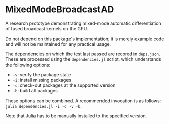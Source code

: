 # MixedModeBroadcastAD

A research prototype demonstrating mixed-mode automatic differentiation of fused broadcast
kernels on the GPU.

Do not depend on this package's implementation; it is merely example code and will not be
maintained for any practical usage.

The dependencies on which the test last passed are recored in `deps.json`. These
are processed using the `dependencies.jl` script, which understands the
following options:

- `-v`: verify the package state
- `-i`: install missing packages
- `-c`: check-out packages at the supported version
- `-b`: build all packages

These options can be combined. A recommended invocation is as follows: `julia
dependencies.jl -i -c -v -b`.

Note that Julia has to be manually installed to the specified version.
